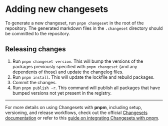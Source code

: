 # Adding new changesets

To generate a new changeset, run `pnpm changeset` in the root of the repository. The generated markdown files in the `.changeset` directory should be committed to the repository.

## Releasing changes

1. Run `pnpm changeset version`. This will bump the versions of the packages previously specified with `pnpm changeset` (and any dependents of those) and update the changelog files.
2. Run `pnpm install`. This will update the lockfile and rebuild packages.
3. Commit the changes.
4. Run `pnpm publish -r`. This command will publish all packages that have bumped versions not yet present in the registry.

---

For more details on using Changesets with **pnpm**, including setup, versioning, and release workflows, check out the official [Changesets documentation](https://github.com/changesets/changesets) or refer to this [guide on integrating Changesets with pnpm](https://pnpm.io/using-changesets).
